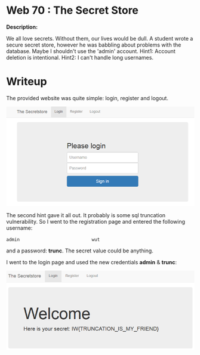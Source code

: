 # Web 70 : The Secret Store

**Description:**

We all love secrets. Without them, our lives would be dull. A student wrote a secure secret store, however he was babbling about problems with the database. Maybe I shouldn't use the 'admin' account. Hint1: Account deletion is intentional. Hint2: I can't handle long usernames.

# Writeup

The provided website was quite simple: login, register and logout.

![1](files/1.png?raw=true)

The second hint gave it all out. It probably is some sql truncation vulnerability. So I went to the registration page and entered the following username:
```
admin                           wut
```
and a password: **trunc**. The secret value could be anything.

I went to the login page and used the new credentials **admin** & **trunc**:

![2](files/2.png?raw=true)